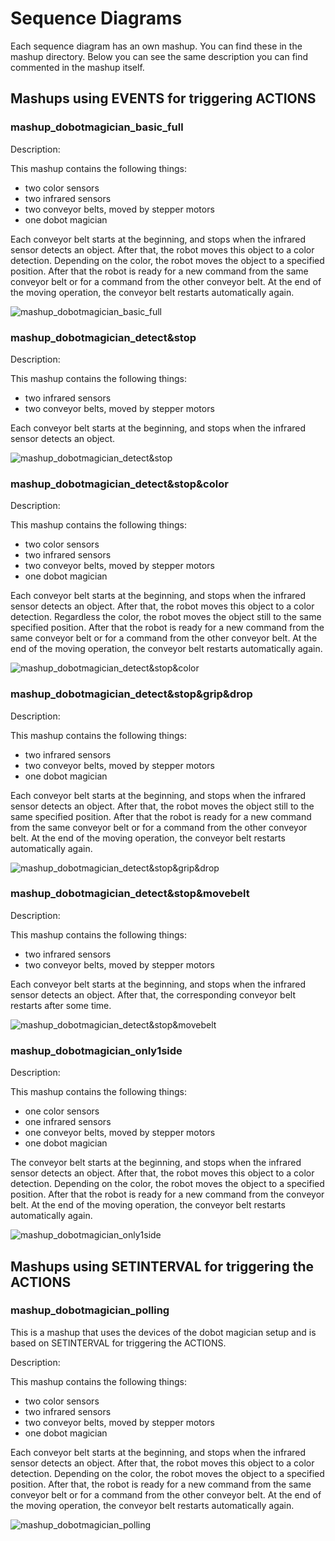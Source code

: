 # Sequence Diagrams

Each sequence diagram has an own mashup. You can find these in the mashup directory. Below you can see the same description you can find commented in the mashup itself.

## Mashups using EVENTS for triggering ACTIONS

### mashup_dobotmagician_basic_full

Description:

This mashup contains the following things:
- two color sensors
- two infrared sensors
- two conveyor belts, moved by stepper motors
- one dobot magician

Each conveyor belt starts at the beginning, and stops when the infrared sensor detects an object. After that, the robot moves this object to a color detection. Depending on the color, 
the robot moves the object to a specified position. After that the robot is ready for a new command from the same conveyor belt or for a command from the other conveyor belt. At the 
end of the moving operation, the conveyor belt restarts automatically again. 

![mashup_dobotmagician_basic_full](http://www.plantuml.com/plantuml/svg/xLTHRzem47xthx2GaBe7fCQFrPWwO9lwa1Mj-mDEV827yKMsGzlz-fsJPPXgC5AfKgVoG8XztttV-SZ7ATS-I1VgZM4ha0eSBwJN9L_Knh05Og2TkLm27rPq7N9SyA6HFZGhne8E1dWk_QgkqapcrzfMqiaDPRkWIrr96-PIAMsNN5mcyGa-TFlP9MFL3lwRTuesE3HSUfvFz-8pB33aSabhQMDybZDMu0CVH56U3VRGnBE5HtGJC26BwEaasmFSs8MJ3jGTM8-kWTpSPKyu3BeaFgKuMCL9D5KMXvL5gooEA8jMMHnI5gsos2cpyPWuTD3Iw9yoQBHyF6Oid_BH1shA5TTsYsluMCRGnQ3voUVeTLmEtZ59-riP8FPlbdSv2Yqm1KcmOwJ6_PKodkypkdlfLCfAy3-9eb-YOCmWLXoiCk1zKy3xqOYwGnNukl2bqmLyse8D5mC50Se0whRuGTz4TAHQhA8cOHIaTHviMQNBTSlRzItRRrnNsO7E7UBTu1Q-O_fOzQUDJ-5JNWTIDQmf7U4wFhfj2Vcz3Yj-MuUg3bTyyzZUDQbP54jpbmx9vasCAwZ0Ah21IHFuDr17ZzYsZb2zJWV60__Y0Em9v0skF_t4r702UuJr9_-AzXHoWlKajof-dc_7n4YYXv74gKOIFOmaNiP8ubb64YSQIUoC9Fvf9B5l9F4wZNGsKl_nzDyEf9V_0pYFlDVarFF8UnCJwJoHpXCfPhDhkiQN-by0)

### mashup_dobotmagician_detect&stop

Description:

This mashup contains the following things:
- two infrared sensors
- two conveyor belts, moved by stepper motors

Each conveyor belt starts at the beginning, and stops when the infrared sensor detects an object.

![mashup_dobotmagician_detect&stop](http://www.plantuml.com/plantuml/svg/bPB1RjGm48RlynIZI8lAOQN6nugWiX58FQoer2UOn9FMrFLOzYGKdXux2sptm8gzn8hdc-yVsRxDIadd5mzFJ9OJ3fJTYDFiFKmYMdRkwP5n4yjtWpBXnbFMzGz0dNh6FUMdEQ9bvL7VPPK8a9zTY9JefRGdTQEB5FIUh7NX4Strc_fENl_ijzS0yOZ_5lSID8b7ohZl0GPvnQPAiMrEwC8j_4FIZhssbUvtxGbm5wP4YUq3XonfHUuUMk1WiKZVcis_pUPWDcVCvc0sHpDqNM6SElBk9wcJW5q7iEzn-x6EUOCkBFBCdyPQkshMIwbfNoHzfsIRzq2bj91onVysciiQ3O0NYSZ1UiuPgkV3TbjFuGRpFEGnkO4_BnpqgZbS9zklmxUo5j6PQINMpC9OFfdp660k233_6s1WFMA0sxBKD_mB)

### mashup_dobotmagician_detect&stop&color

Description:

This mashup contains the following things:
- two color sensors
- two infrared sensors
- two conveyor belts, moved by stepper motors
- one dobot magician

Each conveyor belt starts at the beginning, and stops when the infrared sensor detects an object. After that, the robot moves this object to a color detection. Regardless the color, 
the robot moves the object still to the same specified position. After that the robot is ready for a new command from the same conveyor belt or for a command from the other conveyor belt. 
At the end of the moving operation, the conveyor belt restarts automatically again. 

![mashup_dobotmagician_detect&stop&color](http://www.plantuml.com/plantuml/svg/xLPHRzem47xthx2GgBe7fCQFQ4mTOPFwa1M9_G4dFi33-2pxGjlz-jd968asM46ggarz88bzttsVx_pfn6qWwQdU6hO6gS3pKWPTyMLj35iYKjoPonNmeOlF8SSb7nePg5anHfeCy4A6TUsu0eAAhWAXkwhGe6SiRBHrqijj9F6aA-safRbKIjiL5pUT-1GVz_lP3MFk0Fz9dwCbZuRBm8ky5vzXYLJ8LLnBc-ApWh4I7_aWYV9iq4D7dXqyeP-2eIoXysdM0zpPfPSUr09iGDz0xXPzI9wgwyJp60UhU1JjAelZog9L5YUKHQiiZYcBLbaSbDba4ZaqQMdqTqaQBPzC62joFleGcpBcskvm0n-h5BeUD3S_nw3JSl2EoRY_amIfVxDYdwFG0bFG3RQCgN5_f4prVKR_8Btgi2RuhqHnNg9Wp20w3bOP2A4vmFlHADtBc8Uw39NN9NpQWQNhGMj3KFVbj_YEH2TEYovg9eo2xZcFjipfQjFoxlkMzHktFzcHpXtZtU8ElcBNLXVGvelVAlGWLSFQeKkuFL_yR0dvWwOrlw_9rJJcswVsgqdDabWtT-MnTgqJevm21_5XYKb3_0jQE5bbsxq4Ewl2A95-bpklunbnXcV4SpqZpl2CU1dFY8iy8vxf6N7mZFYhPqJVC-8rFNFnqFbdnypBU_tL1jdR8FllvipRd4dPdB7R-4f_n7y0)

### mashup_dobotmagician_detect&stop&grip&drop

Description:

This mashup contains the following things:
- two infrared sensors
- two conveyor belts, moved by stepper motors
- one dobot magician

Each conveyor belt starts at the beginning, and stops when the infrared sensor detects an object. After that, the robot moves the object still to the same specified position. 
After that the robot is ready for a new command from the same conveyor belt or for a command from the other conveyor belt. At the end of the moving operation, the conveyor belt 
restarts automatically again. 

![mashup_dobotmagician_detect&stop&grip&drop](http://www.plantuml.com/plantuml/svg/xPPHYnen4CVVvrC4GRa-2BTvF6gvgYtSmxR2VOBiPlHIOoOaextsqtUYtTuAzUWM-Y3qmLsI-Szl9l-CiFUPJUBzpiCJ6ej9DIQxLgtttiEQY6LdPJQenb6UOqLhDVOcyt45m8uzgjhaftrK5XbRdcIcEDaa5oSsKGJ8MnUYIMOdeCIkTT44NXbhNTWeVTkBp-cvswzk0UAB_6U91GLEv9N9gbwSnPVK4DTc8siJIdnP0pJqh4QbgAf6PshX7F0RfJbwhefwCQ_E10zXdKn2-uWXKpfA7Xuhm62LGFjaVPciJsJz2bcVoFg53BEPQ1mxuzrtmuw2ciq0weMQlfD3tIaN3hJ5zsq9tOoEjxUYxCfoz0QCx1yCeqXXMNSvbWA2nLwm8yh1Vuii_N-azDKaswUA_5UY7fQe0JnHL1YinvoXSDvEfyNNEvNtJMwJQ_330GFVZ4wZXFPpyqNU0dgbMufIisWizlkyQ5bqxVR4xNohpethEhlWt2QH3Fk2F2KXMumeZy1WFAjF8hzOU4S7F1Kkia4rfKJv_VsbzUpM0-pMVsgt7c2tlZgxXu_wjGxtFn-JA_txz9lwFzsIhG3kvLK-77u0)

### mashup_dobotmagician_detect&stop&movebelt

Description:

This mashup contains the following things:
- two infrared sensors
- two conveyor belts, moved by stepper motors

Each conveyor belt starts at the beginning, and stops when the infrared sensor detects an object. After that, the corresponding conveyor belt restarts after some time.

![mashup_dobotmagician_detect&stop&movebelt](http://www.plantuml.com/plantuml/svg/dPF1Rjim38RlV0h2G8hkaA0MiCkm35s23UWXM84-0MqnhLP5D2J6w_RqevnjQGuBsbuicFpryRC5NHUbhFjTX0ScpnaxAg77xJv6s8geLMxfdd4ss7E6iiLPfABJ6u06ZOmRAW_x0JqhztfHL8QBdOpSSLI0yXZIG9bsniaQ-Z1GqbloFgHxT5VF-Yjv-bjlhm26O_pFXBKapHAH2cxM09qyOLEXs3OdQSkD_5FooWJQcbwlsfF0JTfcokplE1N9K-JchWLE7WtwdEp-JtO7iZj3TWUoEv9XkRHCq40n_28Dad2v1DYiSVwfQdx0a4PvvCzzxLqsq-dKQLyb_w3ictT0rXf9kSR_RNIls-W0eiY0vXMvb4dWutnkhcPGzbtfS-ZuoyX9Bvl3kRB_rdstrK1dR6MeCotZ-SHpiLYynyAz95ymMZLRvUsVVVHrh_1rB_LrPtpVzhSvUGIujgLUjTy0)

### mashup_dobotmagician_only1side

Description:

This mashup contains the following things:
- one color sensors
- one infrared sensors
- one conveyor belts, moved by stepper motors
- one dobot magician

The conveyor belt starts at the beginning, and stops when the infrared sensor detects an object. After that, the robot moves this object to a color detection. Depending on the color, 
the robot moves the object to a specified position. After that the robot is ready for a new command from the conveyor belt. At the end of the moving operation, the conveyor belt 
restarts automatically again. 

![mashup_dobotmagician_only1side](http://www.plantuml.com/plantuml/svg/xPDFRziy3CRl-XH4W09z3mtgzrWiGvTa6thm6gpx0hB595faKP3ejDcd7-NCc5CiHOBjc8F_Y7puenu9l4-i8xUDKslK1YDKEjaQbgrpQad44bde5S9LaFSLq1Akd4xShPHYomwXr6dT1Y3lTaMo1fLA6-k3ZhgHuiYsja5xNcXZh5_1_xU3_9HU-dXngrJuBV-5dP7dI0vqWd9sa9zJHLpgbQorp_bvgLH5Bp3AJQ4O7QY5iyKTnIawBh9wDYqE10z-6NL4yuG-KUma3q_5AuQZECZF98_UW3HLQZ8HX6MhdVsXsPA7oKIfSWOtxsLdTs3zbZRueSwfwr5tx0jADYz7_oajyQrcp2RcPLzZoACoE4ZsHDdz7v7PtYUAppgQ8JMRLOue07hZCAMEy-xcHZmAABLLggEjyECMFL-F33BMZEQn-YvV0RtHb4BkAHg3mtP7dGTRR_RStdvnwB_VsP43ECPjQ8lVQ7X5vsFpZRxcHjIcemvnekjvyhi7mhFbDJos75g-WsQt_-jA2sNme7OLgGtGvS1WG6_GizAEuIkQDotkZqvKPxb3bn0-HqH_0hpJdO-VkXPFe6VP-V0lv4-1Y-nCk3Vv-Okf6e_7e9UC4H8r26pb9R5_CM2N0RiCs6N0f1gKkfTFspZr4m00)

## Mashups using SETINTERVAL for triggering the ACTIONS

### mashup_dobotmagician_polling

This is a mashup that uses the devices of the dobot magician setup and is based on SETINTERVAL for triggering the ACTIONS.

Description:

This mashup contains the following things:
- two color sensors
- two infrared sensors
- two conveyor belts, moved by stepper motors
- one dobot magician

Each conveyor belt starts at the beginning, and stops when the infrared sensor detects an object. After that, the robot moves this object to a color detection. Depending on the color, 
the robot moves the object to a specified position. After that, the robot is ready for a new command from the same conveyor belt or for a command from the other conveyor belt. At the 
end of the moving operation, the conveyor belt restarts automatically again. 

![mashup_dobotmagician_polling](http://www.plantuml.com/plantuml/svg/xLN1JXin4BtxAqQHaEW1AMkf5sWgcaMjE6o9IjNx99u45yTZsTv0-lMrTmbie84iRQKUUiWczdlpdZsJfpqD4NsibqPS4IhoCCMWPp2lZH5pvfXs9hWWE73fUG0yXmE38JOh8QAEXg32S5KxS6oCjWiXmhMs3ZqkKwcFUgOTsZX1fH8ASjZ1ntoxsI-6GhW7-freoJPwDe01gd8BF-CfnmeNQOqsusUL45E-XK4sXMAmnKuwArgp7vE9HMQNusABS6xd7ZsfIxA1VKCvlomUQHZs7RnCE5a5oRJhB7SxozPPFkCiMsUvorcsplB1MOn6IKD7ZKR_mAZPmcWaH5N2qVlKb6FGTiNNz66MeSD1C-y91vsNWpS2q_uA8-N-dLMR6iMMXA8Ek55CZVkbPBxVH_Otw5LNDT7l2sM_GYc4ONP0LXaAuMxboH56e1NvDRmTmZAq-dbSnmb5DV7ioCVruO2dtsaM9vu2sHabzSHyTtJKKhT1WIO-seBKsCtXg_8Obkjlw644SpI1Jfvh1xjygUIdgDk8dJDnUdPzqNXl1bCycanxy5sZsQMxv1LzvSw_vpMovUMJ6-OkDwfTkSJRw3KbMH1kTBo2YpgwEkO6jh-QqYARTMiNdci73GQA75b5DZPZ-KBgsIkshKkiNhSZ4mW-UIAxXtZ3woy_DZNjePvf_SK_izr7FD5wYbkLFx-Rzsvaeg_ff3trqumDxnrVZhZSF-BopqLSxXjnsIFYykz4NBugudBFYCk7YCiN8owt8ox_qOZ_ZtZ_D_Fh8vuU8CHf-ggNHlm4)

